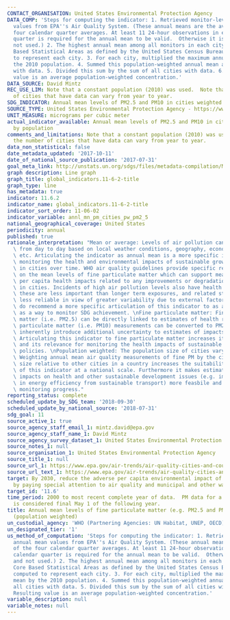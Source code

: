 ```yaml
---
CONTACT_ORGANISATION: United States Environmental Protection Agency
DATA_COMP: 'Steps for computing the indicator: 1. Retrieved monitor-level annual mean
  values from EPA''s Air Quality System. (These annual means are the average of the
  four calendar quarter averages. At least 11 24-hour observations in each calendar
  quarter is required for the annual mean to be valid.  Otherwise it is invalid and
  not used.) 2. The highest annual mean among all monitors in each city (using Core
  Based Statistical Areas as defined by the United States Census Bureau) was computed
  to represent each city. 3. For each city, multiplied the maximum annual mean by
  the 2010 population. 4. Summed this population-weighted annual mean across all cities
  with data. 5. Divided this sum by the sum of all cities with data. 6. Resulting
  value is an average population-weighted concentration.'
DATA_SOURCE: David Mintz
REC_USE_LIM: Note that a constant population (2010) was used.  Note that the number
  of cities that have data can vary from year to year.
SDG_INDICATOR: Annual mean levels of PM2.5 and PM10 in cities weighted by population
SOURCE_TYPE: United States Environmental Protection Agency - https://www.epa.gov/air-trends/air-quality-cities-and-counties
UNIT_MEASURE: micrograms per cubic meter
actual_indicator_available: Annual mean levels of PM2.5 and PM10 in cities weighted
  by population
comments_and_limitations: Note that a constant population (2010) was used.  Note that
  the number of cities that have data can vary from year to year.
data_non_statistical: false
date_metadata_updated: '2017-10-11'
date_of_national_source_publication: '2017-07-31'
goal_meta_link: http://unstats.un.org/sdgs/files/metadata-compilation/Metadata-Goal-11.pdf
graph description: Line graph
graph_title: global_indicators.11-6-2-title
graph_type: line
has_metadata: true
indicator: 11.6.2
indicator_name: global_indicators.11-6-2-title
indicator_sort_order: 11-06-02
indicator_variable: annl_mn_pm_cities_pw_pm2_5
national_geographical_coverage: United States
periodicity: annual
published: true
rationale_interpretation: "Mean or average: Levels of air pollution can vary drastically\
  \ from day to day based on local weather conditions, geography, economic output,\
  \ etc. Articulating the indicator as annual mean is a more specific indicator for\
  \ monitoring the health and environmental impacts of sustainable growth and development\
  \ in cities over time. WHO air quality guidelines provide specific recommendations\
  \ on the mean levels of fine particulate matter which can support measuring the\
  \ per capita health impacts related to any improvements or degradation in air quality\
  \ in cities. Incidents of high air pollution levels also have health impacts, but\
  \ these are less important than longer term exposures, and related statistics are\
  \ less reliable in view of greater variability due to external factors, we therefore\
  \ do recommend a more specific articulation of this indicator to as annual means\
  \ as a way to monitor SDG achievement. \nFine particulate matter: Fine particulate\
  \ matter (i.e. PM2.5) can be directly linked to estimates of health risks. Coarse\
  \ particulate matter (i.e. PM10) measurements can be converted to PM2.5, but will\
  \ inherently introduce additional uncertainty to estimates of impacts (e.g. health).\
  \ Articulating this indicator to fine particulate matter increases its specificity\
  \ and its relevance for monitoring the health impacts of sustainable development\
  \ policies. \nPopulation weighted: The population size of cities vary within a country.\
  \ Weighting annual mean air quality measurements of fine PM by the city population\
  \ size relative to other cities in a country increases the suitability and measurability\
  \ of this indicator at a national scale. Furthermore it makes estimating the related\
  \ impacts on health and other sustainable development issues (e.g. improvements\
  \ in energy efficiency from sustainable transport) more feasbile and accurate for\
  \ monitoring progress."
reporting_status: complete
scheduled_update_by_SDG_team: '2018-09-30'
scheduled_update_by_national_source: '2018-07-31'
sdg_goal: 11
source_active_1: true
source_agency_staff_email_1: mintz.david@epa.gov
source_agency_staff_name_1: David Mintz
source_agency_survey_dataset_1: United States Environmental Protection Agency
source_notes_1: null
source_organisation_1: United States Environmental Protection Agency
source_title_1: null
source_url_1: https://www.epa.gov/air-trends/air-quality-cities-and-counties
source_url_text_1: https://www.epa.gov/air-trends/air-quality-cities-and-counties
target: By 2030, reduce the adverse per capita environmental impact of cities, including
  by paying special attention to air quality and municipal and other waste management.
target_id: '11.6'
time_period: 2000 to most recent complete year of data.  PM data for a given year
  is considered final May 1 of the following year.
title: Annual mean levels of fine particulate matter (e.g. PM2.5 and PM10) in cities
  (population weighted)
un_custodial_agency: 'WHO (Partnering Agencies: UN Habitat, UNEP, OECD)'
un_designated_tier: '1'
us_method_of_computation: 'Steps for computing the indicator: 1. Retrieved monitor-level
  annual mean values from EPA''s Air Quality System. (These annual means are the average
  of the four calendar quarter averages. At least 11 24-hour observations in each
  calendar quarter is required for the annual mean to be valid.  Otherwise it is invalid
  and not used.) 2. The highest annual mean among all monitors in each city (using
  Core Based Statistical Areas as defined by the United States Census Bureau) was
  computed to represent each city. 3. For each city, multiplied the maximum annual
  mean by the 2010 population. 4. Summed this population-weighted annual mean across
  all cities with data. 5. Divided this sum by the sum of all cities with data. 6.
  Resulting value is an average population-weighted concentration.'
variable_description: null
variable_notes: null
---
```

